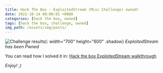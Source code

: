 ```yaml
---
title: Hack The Box - ExploitedStream (Misc Challenge) owned!
date: 2022-10-14 00:00:01 +0000
categories: [hack the box, owned]
tags: [hack the box, challenge, owned]
img_path: /assets/img/posts/
---
```


![Challenge results](owned-exploitedstream.png){: width="700" height="600" .shadow}
_ExploitedStream has been Pwned_

You can read how I solved it in: [Hack the box ExploitedStream walkthrough](https://rubenhortas.github.io/posts/exploitedstream-walkthrough/)

_Enjoy! ;)_
